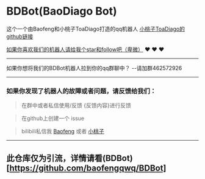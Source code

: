 # BDBot(BaoDiago Bot)

这个一个由Baofeng和小桃子ToaDiago打造的qq机器人
[小桃子ToaDiago的github链接](https://github.com/ToaDiago)

[如果你喜欢我们的机器人请给我个star和follow吧（卑微）](https://github.com/baofengqwq/BDBot) :heart: :heart: :heart: 

---

如果你想将我们的BDBot机器人拉到你的qq群聊中？
--请加群462572926


---

### 如果你发现了机器人的故障或者问题，请反馈给我们：
>在群中或者私信使用/反馈 {反馈内容}进行反馈

>在github上创建一个 issue

>bilibili私信我 [Baofeng](https://space.bilibili.com/499042573) 或者
[小桃子](https://space.bilibili.com/1976392384)

---

## 此仓库仅为引流，详情请看(BDBot)[https://github.com/baofengqwq/BDBot]


